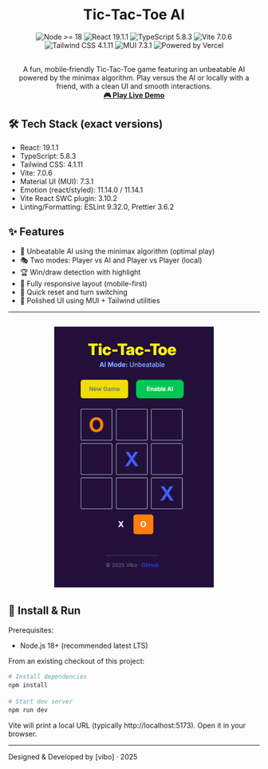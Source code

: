 <div align="center">

<h1>Tic‑Tac‑Toe AI</h1>

<!-- Accurate badges generated from installed (locked) versions -->

<img src="https://img.shields.io/badge/node-%3E%3D18-green?style=flat-square&logo=node.js" alt="Node >= 18" />
<img src="https://img.shields.io/badge/react-19.1.1-61DAFB?style=flat-square&logo=react&logoColor=black" alt="React 19.1.1" />
<img src="https://img.shields.io/badge/typescript-5.8.3-3178C6?style=flat-square&logo=typescript&logoColor=white" alt="TypeScript 5.8.3" />
<img src="https://img.shields.io/badge/vite-7.0.6-646CFF?style=flat-square&logo=vite&logoColor=white" alt="Vite 7.0.6" />
<img src="https://img.shields.io/badge/tailwindcss-4.1.11-38B2AC?style=flat-square&logo=tailwindcss&logoColor=white" alt="Tailwind CSS 4.1.11" />
<img src="https://img.shields.io/badge/MUI-7.3.1-007FFF?style=flat-square&logo=mui&logoColor=white" alt="MUI 7.3.1" />
  <img src="https://img.shields.io/badge/Powered%20by-Vercel-black?style=flat-square&logo=vercel" alt="Powered by Vercel" />
 </a>

<br/>
<br/>

<p>
  A fun, mobile‑friendly Tic‑Tac‑Toe game featuring an unbeatable AI powered by the minimax algorithm. Play versus the AI or locally with a friend, with a clean UI and smooth interactions.
  <br/>
  <a href="https://tic-tac-toe-game-app-fawn.vercel.app/" target="_blank" rel="noopener noreferrer"><strong>🎮 Play Live Demo</strong></a>
 </p>

</div>

## 🛠️ Tech Stack (exact versions)

- React: 19.1.1
- TypeScript: 5.8.3
- Tailwind CSS: 4.1.11
- Vite: 7.0.6
- Material UI (MUI): 7.3.1
- Emotion (react/styled): 11.14.0 / 11.14.1
- Vite React SWC plugin: 3.10.2
- Linting/Formatting: ESLint 9.32.0, Prettier 3.6.2

## ✨ Features

- 🧠 Unbeatable AI using the minimax algorithm (optimal play)
- 🎭 Two modes: Player vs AI and Player vs Player (local)
- 🏆 Win/draw detection with highlight
- 📱 Fully responsive layout (mobile-first)
- 🔄 Quick reset and turn switching
- 📱 Polished UI using MUI + Tailwind utilities

---

<div align='center'>

## ![Tic-Tac-Toe Preview](./src/assets/tic-tac-toe.png)

</div>

## 🚀 Install & Run

Prerequisites:

- Node.js 18+ (recommended latest LTS)

From an existing checkout of this project:

```powershell
# Install dependencies
npm install

# Start dev server
npm run dev
```

Vite will print a local URL (typically http://localhost:5173). Open it in your browser.

---

Designed & Developed by [vibo] · 2025
